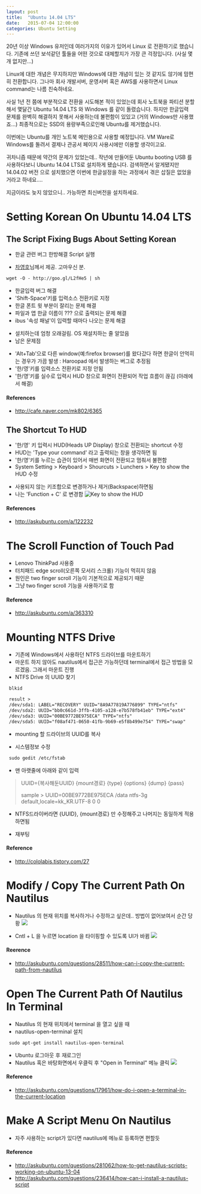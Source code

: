 ```yaml
---
layout: post
title:  "Ubuntu 14.04 LTS"
date:   2015-07-04 12:00:00
categories: Ubuntu Setting
---
```

20년 이상 Windows 유저인데 여러가지의 이유가 있어서 Linux 로 전환하기로 했습니다.
기존에 쓰던 보석같던 툴들을 어떤 것으로 대체할지가 가장 큰 걱정입니다. (사실 몇개 없지만...)

Linux에 대한 개념은 무지하지만 Windows에 대한 개념이 있는 것 같지도 않기에 맘편히 전환합니다.
그나마 회사 개발서버, 운영서버 혹은 AWS를 사용하면서 Linux command는 나름 친숙하네요.

사실 1년 전 쯤에 부분적으로 전환을 시도해본 적이 있었는데
회사 노트북을 파티션 분할해서 몇달간 Ubuntu 14.04 LTS 와 Windows 를 같이 돌렸습니다.
하지만 한글입력 문제를 완벽히 해결하지 못해서 사용하는데 불편함이 있있고 (거의 Windows만 사용했죠...)
최종적으로는 SSD의 용량부족으로인해 Ubuntu를 제거했습니다.

이번에는 Ubuntu를 개인 노트북 메인용으로 사용할 예정입니다.
VM Ware로 Windows를 돌려서 결제나 관공서 페이지 사용시에만 이용할 생각이고요.

귀차니즘 때문에 약간의 문제가 있었는데..
작년에 만들어둔 Ubuntu booting USB 를 사용하다보니 Ubuntu 14.04 LTS로 설치하게 됐습니다.
검색하면서 알게됐지만 14.04.02 버전 으로 설치했으면 이번에 한글설정을 하는 과정에서 겪은 삽질은 없었을 거라고 하네요....

지금이라도 늦지 않았으니.. 가능하면 최신버전을 설치하세요.

# Setting Korean On Ubuntu 14.04 LTS
## The Script Fixing Bugs About Setting Korean
 * 한글 관련 버그 한방해결 Script 실행
  - [차영호](https://www.facebook.com/ganachoco)님께서 제공. 고마우신 분.
  ```Markdown
  wget -O - http://goo.gl/L2fHe5 | sh
  ```
  - 한글입력 버그 해결
  - 'Shift-Space'키를 입력소스 전환키로 지정
  - 한글 폰트 윗 부분이 잘리는 문제 해결
  - 파일과 앱 한글 이름이 ??? 으로 출력되는 문제 해결
  - ibus '속성 패널'이 입력할 때마다 나오는 문제 해결
 * 설치하는데 엄청 오래걸림. OS 재설치하는 줄 알았음
 * 남은 문제점
  - 'Alt+Tab'으로 다른 window(예:firefox browser)를 왔다갔다 하면 한글이 안먹히는 경우가 가끔 발생 : Haroopad 에서 발생하는 버그로 추정됨
  - '한/영'키를 입력소스 전환키로 지정 안됨
  - '한/영'키를 실수로 입력시 HUD 창으로 화면이 전환되어 작업 흐름이 끊김 (아래에서 해결)

#### References
 * http://cafe.naver.com/mk802/6365

## The Shortcut To HUD
 * '한/영' 키 입력시 HUD(Heads UP Display) 창으로 전환되는 shortcut 수정
 * HUD는 'Type your command' 라고 출력되는 창을 생각하면 됨
 * '한/영'키를 누르는 습관이 있어서 매번 화면이 전환되고 멈춰서 불편함
 * System Setting > Keyboard > Shourcuts > Lunchers > Key to show the HUD 수정
  - 사용되지 않는 키조합으로 변경하거나 제거(Backspace)하면됨
  - 나는 'Function + C' 로 변경함
  ![Key to show the HUD](http://i.stack.imgur.com/VMgyr.jpg 'Key to show the HUD')

#### References
 * http://askubuntu.com/a/122232

# The Scroll Function of Touch Pad
 * Lenovo ThinkPad 사용중
 * 터치패드 edge scroll(오른쪽 모서리 스크롤) 기능이 먹히지 않음
 * 원인은 two finger scroll 기능이 기본적으로 제공되기 때문
 * 그냥 two finger scroll 기능을 사용하기로 함

#### Reference
 * http://askubuntu.com/a/363310

# Mounting NTFS Drive
 * 기존에 Windows에서 사용하던 NTFS 드라이브를 마운트하기
 * 마운트 하지 않아도 nautilus에서 접근은 가능하던데 terminal에서 접근 방법을 모르겠음. 그래서 마운트 진행
 * NTFS Drive 의 UUID 찾기
 ```Markdown
  blkid

  result >
  /dev/sda1: LABEL="RECOVERY" UUID="8A9A77819A776899" TYPE="ntfs"
  /dev/sda2: UUID="bb0c661d-3ffb-4105-a128-e7b578fb41eb" TYPE="ext4"
  /dev/sda3: UUID="00BE9772BE975ECA" TYPE="ntfs"
  /dev/sda5: UUID="f08af471-0650-41fb-9b69-e5f8b499e754" TYPE="swap"
 ```
  - mounting 할 드라이브의 UUID를 복사
 * 시스템정보 수정
  ```Markdown
   sudo gedit /etc/fstab
  ```
  - 맨 아랫줄에 아래와 같이 입력
   > UUID={복사해둔UUID} {mount경로} {type} {options} {dump} {pass}
   >
   > sample >
   > UUID=00BE9772BE975ECA /data ntfs-3g default,locale=kk_KR.UTF-8 0 0
  - NTFS드라이버라면 {UUID}, {mount경로} 만 수정해주고 나머지는 동일하게 적용하면됨
 * 재부팅

#### Reference
 * http://cololabis.tistory.com/27

# Modify / Copy The Current Path On Nautilus
 * Nautilus 의 현재 위치를 복사하거나 수정하고 싶은데.. 방법이 없어보여서 순간 당황
 ![](http://i.stack.imgur.com/UJsTP.png)

 * Cntl + L 을 누르면 location 을 타이핑할 수 있도록 UI가 바뀜
 ![](http://i.stack.imgur.com/4V8z2.png)
 
#### Reerence
 * http://askubuntu.com/questions/28511/how-can-i-copy-the-current-path-from-nautilus

# Open The Current Path Of Nautilus In Terminal
 * Nautilus 의 현재 위치에서 terminal 을 열고 싶을 때
 * nautilus-open-terminal 설치
 ```Markdown
  sudo apt-get install nautilus-open-terminal
 ```
 * Ubuntu 로그아웃 후 재로그인
 * Nautilus 혹은 바탕화면에서 우클릭 후 "Open in Terminal" 메뉴 클릭
 ![](http://i.stack.imgur.com/uerjq.png)

#### Reference
 * http://askubuntu.com/questions/17961/how-do-i-open-a-terminal-in-the-current-location


# Make A Script Menu On Nautilus
 * 자주 사용하는 script가 있다면 nautilus에 메뉴로 등록하면 편할듯

#### Reference
 * http://askubuntu.com/questions/281062/how-to-get-nautilus-scripts-working-on-ubuntu-13-04
 * http://askubuntu.com/questions/236414/how-can-i-install-a-nautilus-script